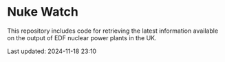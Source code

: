 # Nuke Watch

This repository includes code for retrieving the latest information available on the output of EDF nuclear power plants in the UK.

Last updated: 2024-11-18 23:10